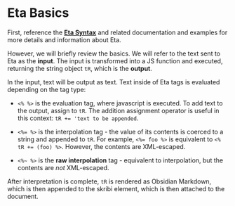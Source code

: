 # Eta Basics

First, reference the **[Eta Syntax](https://eta.js.org/docs/syntax)** and related documentation and examples for more details and information about Eta.

However, we will briefly review the basics. We will refer to the text sent to Eta as the **input**. The input is transformed into a JS function and executed, returning the string object `tR`, which is the **output**. 

In the input, text will be output as text. Text inside of Eta tags is evaluated depending on the tag type:

- `<% %>` is the evaluation tag, where javascript is executed. To add text to the output, assign to `tR`. The addition assignment operator is useful in this context: `tR += 'text to be appended`.

- `<%= %>` is the interpolation tag - the value of its contents is coerced to a string and appended to `tR`. For example, `<%= foo %>` is equivalent to `<% tR += (foo) %>`. However, the contents are XML-escaped.

- `<%~ %>` is the **raw interpolation** tag - equivalent to interpolation, but the contents are *not* XML-escaped.

After interpretation is complete, `tR` is rendered as Obsidian Markdown, which is then appended to the skribi element, which is then attached to the document.
